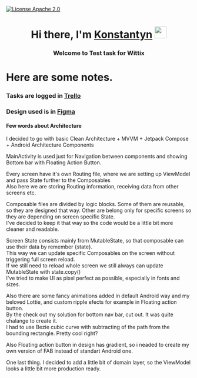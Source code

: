 [![License Apache 2.0](https://img.shields.io/badge/License-Apache%202.0-blue.svg?style=true)](http://www.apache.org/licenses/LICENSE-2.0)
<h1 align="center">Hi there, I'm <a href="www.linkedin.com/in/konstantyn-zakharchenko" target="_blank">Konstantyn</a> 
<img src="https://github.com/blackcater/blackcater/raw/main/images/Hi.gif" height="32"/></h1>
<h3 align="center">Welcome to Test task for Wittix</h3>

# Here are some notes.
### Tasks are logged in <a href="https://trello.com/b/meNfxVgV/testtask">Trello</a>

### Design used is in <a href="https://www.figma.com/file/SjsOeb5VUdgcxTREVOdrUo/Mivhan?type=design&node-id=0-121&mode=design&t=Bgv3QOEqq1ClANEh-0">Figma</a>

#### Few words about Architecture

I decided to go with basic  Clean Architecture + MVVM + Jetpack Compose + Android Architecture Components

MainActivity is used just for Navigation between components and showing Bottom bar with Floating Action Button.</br>

Every screen have it's own Routing file, where we are setting up ViewModel and pass State further to the Composables</br>
Also here we are storing Routing information, receiving data from other screens etc.</br>

Composable files are divided by logic blocks. Some of them are reusable, so they are designed that way. Other are belong only for specific screens so they are depending on screen specific State. </br>
I've decided to keep it that way so the code would be a little bit more cleaner and readable.</br>

Screen State consists mainly from MutableState, so that composable can use their data by remember {state}.</br>
This way we can update specific Composables on the screen without triggering full screen reload.</br>
If we still need to reload whole screen we still always can update MutableState with state.copy()</br>
I've tried to make UI as pixel perfect as possible, especially in fonts and sizes.</br>

Also there are some fancy animations added in default Android way and my beloved Lottie, and custom ripple efects for example in Floating action button.</br>
By the check out my solution for bottom nav bar, cut out. It was quite chalange to create it. </br>
I had to use Bezie cubic curve with subtracting of the path from the bounding rectangle. Pretty cool right?</br>

Also Floating action button in design has gradient, so i neaded to create my own version of FAB instead of standart Android one.</br>

One last thing. I decided to add a little bit of domain layer, so the ViewModel looks a little bit more production ready.</br>




